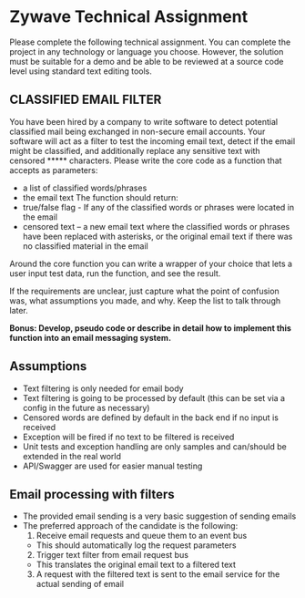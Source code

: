 # Zywave Technical Assignment 
 Please complete the following technical assignment. You can complete the project in any technology or language you choose. However, the solution must be suitable for a demo and be able to be reviewed at a source code level using standard text editing tools. 
## CLASSIFIED EMAIL FILTER 
You have been hired by a company to write software to detect potential classified mail being exchanged in non-secure email accounts. Your software will act as a filter to test the incoming email text, detect if the email might be classified, and additionally replace any sensitive text with censored ***** characters. 
Please write the core code as a function that accepts as parameters: 
-	a list of classified words/phrases 
-	the email text 
The function should return:
-	true/false flag - If any of the classified words or phrases were located in the email 
-	censored text – a new email text where the classified words or phrases have been replaced with asterisks, or the original email text if there was no classified material in the email  

Around the core function you can write a wrapper of your choice that lets a user input test data, run the function, and see the result. 

If the requirements are unclear, just capture what the point of confusion was, what assumptions you made, and why. Keep the list to talk through later. 

 
**Bonus: Develop, pseudo code or describe in detail how to implement this function into an email messaging system.**

## Assumptions
- Text filtering is only needed for email body
- Text filtering is going to be processed by default (this can be set via a config in the future as necessary)
- Censored words are defined by default in the back end if no input is received
- Exception will be fired if no text to be filtered is received
- Unit tests and exception handling are only samples and can/should be extended in the real world
- API/Swagger are used for easier manual testing

## Email processing with filters
- The provided email sending is a very basic suggestion of sending emails
- The preferred approach of the candidate is the following:
  1. Receive email requests and queue them to an event bus
   - This should automatically log the request parameters
  2. Trigger text filter from email request bus
   - This translates the original email text to a filtered text
  3. A request with the filtered text is sent to the email service for the actual sending of email
  
  
  
